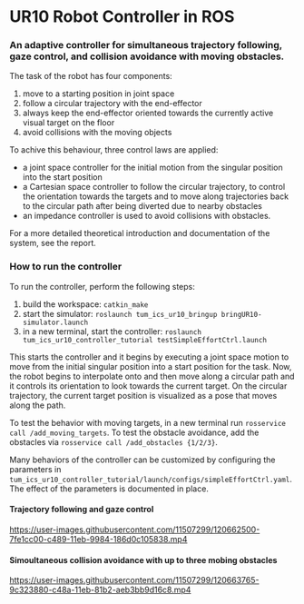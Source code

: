 # UR10 Robot Controller in ROS

### An adaptive controller for simultaneous trajectory following, gaze control, and collision avoidance with moving obstacles.

The task of the robot has four components:
1. move to a starting position in joint space
2. follow a circular trajectory with the end-effector
3. always keep the end-effector oriented towards the currently active visual target on the floor
4. avoid collisions with the moving objects

To achive this behaviour, three control laws are applied:
* a joint space controller for the initial motion from the singular position into the start position
* a Cartesian space controller to follow the circular trajectory, to control the orientation towards the targets and to move along trajectories back to the circular path after being diverted due to nearby obstacles
* an impedance controller is used to avoid collisions with obstacles.

For a more detailed theoretical introduction and documentation of the system, see the report.

### How to run the controller
To run the controller, perform the following steps:
1. build the workspace: `catkin_make`
2. start the simulator: `roslaunch tum_ics_ur10_bringup bringUR10-simulator.launch`
3. in a new terminal, start the controller: `roslaunch tum_ics_ur10_controller_tutorial testSimpleEffortCtrl.launch`

This starts the controller and it begins by executing a joint space motion to move from the initial singular position into a start position for the task. 
Now, the robot begins to interpolate onto and then move along a circular path and it controls its orientation to look towards the current target. On the circular trajectory,
the current target position is visualized as a pose that moves along the path.

To test the behavior with moving targets, in a new terminal run `rosservice call /add_moving_targets`.
To test the obstacle avoidance, add the obstacles via `rosservice call /add_obstacles {1/2/3}`.

Many behaviors of the controller can be customized by configuring the parameters in `tum_ics_ur10_controller_tutorial/launch/configs/simpleEffortCtrl.yaml`.
The effect of the parameters is documented in place.

#### Trajectory following and gaze control
https://user-images.githubusercontent.com/11507299/120662500-7fe1cc00-c489-11eb-9984-186d0c105838.mp4

#### Simoultaneous collision avoidance with up to three mobing obstacles
https://user-images.githubusercontent.com/11507299/120663765-9c323880-c48a-11eb-81b2-aeb3bb9d16c8.mp4
